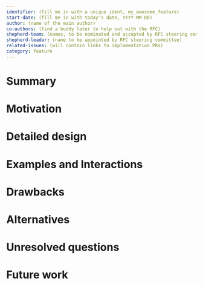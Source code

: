 ```yaml
---
identifier: (fill me in with a unique ident, my_awesome_feature)
start-date: (fill me in with today's date, YYYY-MM-DD)
author: (name of the main author)
co-authors: (find a buddy later to help out with the RFC)
shepherd-team: (names, to be nominated and accepted by RFC steering committee)
shepherd-leader: (name to be appointed by RFC steering committee)
related-issues: (will contain links to implementation PRs)
category: feature
---
```


<!--
If you are proposing a feature to Nix, Nixpkgs, Hydra or any other
software developed by the nix community, this is the template
you want to use.
-->

# Summary
[summary]: #summary

<!-- One paragraph explanation of the feature. -->

# Motivation
[motivation]: #motivation

<!-- Why are we doing this? What use cases does it support? What is the expected
outcome? -->

# Detailed design
[design]: #detailed-design

<!-- This is the core, normative part of the RFC. Explain the design in enough
detail for somebody familiar with the ecosystem to understand, and implement.
This should get into specifics and corner-cases. Yet, this section should also
be terse, avoiding redundancy even at the cost of clarity. -->

# Examples and Interactions
[examples-and-interactions]: #examples-and-interactions

<!-- This section illustrates the detailed design. This section should clarify all
confusion the reader has from the previous sections. It is especially important
to counterbalance the desired terseness of the detailed design; if you feel
your detailed design is rudely short, consider making this section longer
instead. -->

# Drawbacks
[drawbacks]: #drawbacks

<!-- Why should we *not* do this? -->

# Alternatives
[alternatives]: #alternatives

<!-- What other designs have been considered? What is the impact of not doing this? -->

# Unresolved questions
[unresolved]: #unresolved-questions

<!-- What parts of the design are still TBD or unknowns? -->

# Future work
[future]: #future-work

<!-- What future work, if any, would be implied or impacted by this feature
without being directly part of the work? -->
